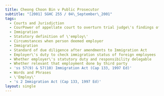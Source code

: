 ```yaml
---
title: Cheong Choon Bin v Public Prosecutor
subtitle: "[2001] SGHC 255 / 04\_September\_2001"
tags:
  - Courts and Jurisdiction
  - CourPower of appellate court to overturn trial judge\'s findings of fact
  - Immigration
  - Statutory definition of \'employ\'
  - Circumstances when person deemed employer
  - Immigration
  - Standard of due diligence after amendments to Immigration Act
  - Employer\'s duty to check immigration status of foreign employees
  - Whether employer\'s statutory duty and responsibility delegable
  - Whether relevant that employment done by third party
  - 'ss 57(9) & 57(10) Immigration Act (Cap 133, 1997 Ed)'
  - Words and Phrases
  - \'Employ\'
  - 's 2 Immigration Act (Cap 133, 1997 Ed)'
layout: single
---
```


